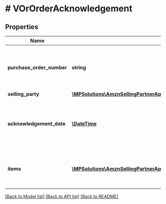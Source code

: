 # # VOrOrderAcknowledgement

## Properties

Name | Type | Description | Notes
------------ | ------------- | ------------- | -------------
**purchase_order_number** | **string** | The purchase order number. Formatting Notes: 8-character alpha-numeric code. |
**selling_party** | [**\MPSolutions\AmznSellingPartnerApi\Models\VendorOrders\VOrPartyIdentification**](VOrPartyIdentification.md) |  |
**acknowledgement_date** | [**\DateTime**](\DateTime.md) | The date and time when the purchase order is acknowledged, in ISO-8601 date/time format. |
**items** | [**\MPSolutions\AmznSellingPartnerApi\Models\VendorOrders\VOrOrderAcknowledgementItem[]**](VOrOrderAcknowledgementItem.md) | A list of the items being acknowledged with associated details. |

[[Back to Model list]](../../README.md#models) [[Back to API list]](../../README.md#endpoints) [[Back to README]](../../README.md)
